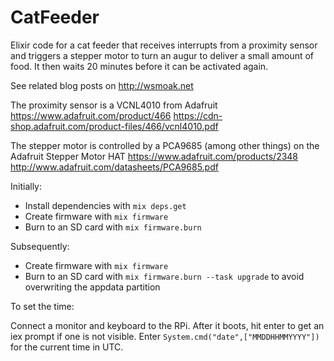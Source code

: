 # CatFeeder

Elixir code for a cat feeder that receives interrupts from a proximity sensor and triggers a stepper motor to turn an augur to deliver a small amount of food. It then waits 20 minutes before it can be activated again.

See related blog posts on <http://wsmoak.net>

The proximity sensor is a VCNL4010 from Adafruit
<https://www.adafruit.com/product/466>
<https://cdn-shop.adafruit.com/product-files/466/vcnl4010.pdf>

The stepper motor is controlled by a PCA9685 (among other things) on the Adafruit Stepper Motor HAT
<https://www.adafruit.com/products/2348>
<http://www.adafruit.com/datasheets/PCA9685.pdf>

Initially:
  * Install dependencies with `mix deps.get`
  * Create firmware with `mix firmware`
  * Burn to an SD card with `mix firmware.burn`

Subsequently:
  * Create firmware with `mix firmware`
  * Burn to an SD card with `mix firmware.burn --task upgrade` to avoid overwriting the appdata partition

To set the time:

Connect a monitor and keyboard to the RPi. After it boots, hit enter to get an iex prompt if one is not visible.  Enter `System.cmd("date",["MMDDHHMMYYYY"])` for the current time in UTC.
